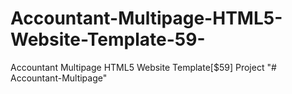 # Accountant-Multipage-HTML5-Website-Template-59-
Accountant Multipage HTML5 Website Template[$59] Project
"# Accountant-Multipage" 
